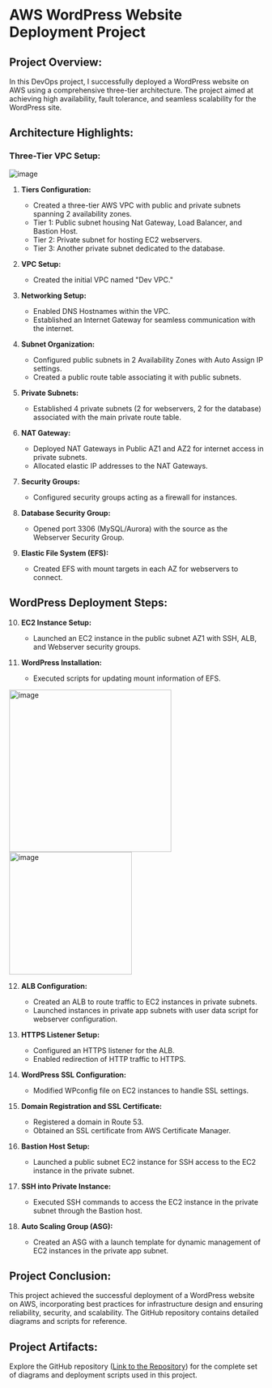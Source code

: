 # AWS WordPress Website Deployment Project

## Project Overview:

In this DevOps project, I successfully deployed a WordPress website on AWS using a comprehensive three-tier architecture. The project aimed at achieving high availability, fault tolerance, and seamless scalability for the WordPress site.

## Architecture Highlights:

### Three-Tier VPC Setup:

![image](https://github.com/bconway1906/Deploy-WordPress-Website-on-AWS/assets/148906255/e962d3eb-0dba-450b-8ee9-b15e54d4766f)

1. **Tiers Configuration:**
   - Created a three-tier AWS VPC with public and private subnets spanning 2 availability zones.
   - Tier 1: Public subnet housing Nat Gateway, Load Balancer, and Bastion Host.
   - Tier 2: Private subnet for hosting EC2 webservers.
   - Tier 3: Another private subnet dedicated to the database.

2. **VPC Setup:**
   - Created the initial VPC named "Dev VPC."

3. **Networking Setup:**
   - Enabled DNS Hostnames within the VPC.
   - Established an Internet Gateway for seamless communication with the internet.

4. **Subnet Organization:**
   - Configured public subnets in 2 Availability Zones with Auto Assign IP settings.
   - Created a public route table associating it with public subnets.

5. **Private Subnets:**
   - Established 4 private subnets (2 for webservers, 2 for the database) associated with the main private route table.

6. **NAT Gateway:**
   - Deployed NAT Gateways in Public AZ1 and AZ2 for internet access in private subnets.
   - Allocated elastic IP addresses to the NAT Gateways.

7. **Security Groups:**
   - Configured security groups acting as a firewall for instances.

8. **Database Security Group:**
   - Opened port 3306 (MySQL/Aurora) with the source as the Webserver Security Group.

9. **Elastic File System (EFS):**
   - Created EFS with mount targets in each AZ for webservers to connect.

## WordPress Deployment Steps:

10. **EC2 Instance Setup:**
    - Launched an EC2 instance in the public subnet AZ1 with SSH, ALB, and Webserver security groups.

11. **WordPress Installation:**
    - Executed scripts for updating mount information of EFS.
   <img width="320" alt="image" src="https://github.com/bconway1906/Deploy-WordPress-Website-on-AWS/assets/148906255/7c751e41-b0af-411f-bb7a-4989592ff171">

   <img width="242" alt="image" src="https://github.com/bconway1906/Deploy-WordPress-Website-on-AWS/assets/148906255/516f9c94-b249-4ee1-8197-4771aa426ab3">

12. **ALB Configuration:**
    - Created an ALB to route traffic to EC2 instances in private subnets.
    - Launched instances in private app subnets with user data script for webserver configuration.

13. **HTTPS Listener Setup:**
    - Configured an HTTPS listener for the ALB.
    - Enabled redirection of HTTP traffic to HTTPS.

14. **WordPress SSL Configuration:**
    - Modified WPconfig file on EC2 instances to handle SSL settings.

15. **Domain Registration and SSL Certificate:**
    - Registered a domain in Route 53.
    - Obtained an SSL certificate from AWS Certificate Manager.

16. **Bastion Host Setup:**
    - Launched a public subnet EC2 instance for SSH access to the EC2 instance in the private subnet.

17. **SSH into Private Instance:**
    - Executed SSH commands to access the EC2 instance in the private subnet through the Bastion host.

18. **Auto Scaling Group (ASG):**
    - Created an ASG with a launch template for dynamic management of EC2 instances in the private app subnet.

## Project Conclusion:

This project achieved the successful deployment of a WordPress website on AWS, incorporating best practices for infrastructure design and ensuring reliability, security, and scalability. The GitHub repository contains detailed diagrams and scripts for reference.

## Project Artifacts:

Explore the GitHub repository ([Link to the Repository]([(https://github.com/bconway1906/Deploy-WordPress-Website-on-AWS/tree/main]))) for the complete set of diagrams and deployment scripts used in this project.
